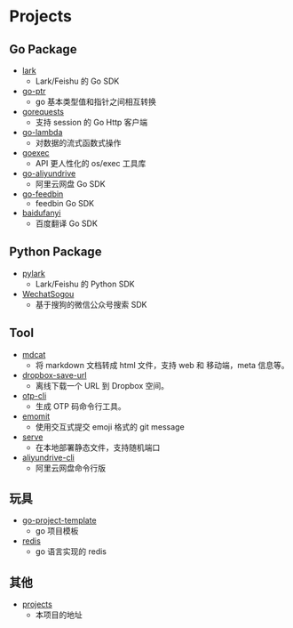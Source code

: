 # Projects

## Go Package

- [lark](https://github.com/chyroc/lark)
  - Lark/Feishu 的 Go SDK
- [go-ptr](https://github.com/chyroc/go-ptr)
  - go 基本类型值和指针之间相互转换
- [gorequests](https://github.com/chyroc/gorequests)
  - 支持 session 的 Go Http 客户端
- [go-lambda](https://github.com/chyroc/go-lambda)
  - 对数据的流式函数式操作
- [goexec](https://github.com/chyroc/goexec)
  - API 更人性化的 os/exec 工具库
- [go-aliyundrive](https://github.com/chyroc/go-aliyundrive)
  - 阿里云网盘 Go SDK
- [go-feedbin](https://github.com/chyroc/go-feedbin)
  - feedbin Go SDK
- [baidufanyi](https://github.com/chyroc/baidufanyi)
  - 百度翻译 Go SDK

## Python Package

- [pylark](https://github.com/chyroc/pylark)
  - Lark/Feishu 的 Python SDK
- [WechatSogou](https://github.com/chyroc/WechatSogou)
  - 基于搜狗的微信公众号搜索 SDK

## Tool

- [mdcat](https://github.com/chyroc/mdcat)
  - 将 markdown 文档转成 html 文件，支持 web 和 移动端，meta 信息等。
- [dropbox-save-url](https://github.com/chyroc/dropbox-save-url)
  - 离线下载一个 URL 到 Dropbox 空间。
- [otp-cli](https://github.com/chyroc/otp-cli)
  - 生成 OTP 码命令行工具。
- [emomit](https://github.com/chyroc/emomit)
  - 使用交互式提交 emoji 格式的 git message
- [serve](https://github.com/chyroc/serve)
  - 在本地部署静态文件，支持随机端口
- [aliyundrive-cli](https://github.com/chyroc/aliyundrive-cli)
  - 阿里云网盘命令行版

## 玩具

- [go-project-template](https://github.com/chyroc/go-project-template)
  - go 项目模板
- [redis](https://github.com/chyroc/redis)
  - go 语言实现的 redis

## 其他
- [projects](https://github.com/chyroc/projects)
  - 本项目的地址
